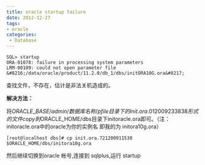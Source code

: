 ```yaml
---
title: oracle startup failure
date: 2012-12-27
tags:
- oracle
categories:
 - Database
---
```




```
SQL> startup  
ORA-01078: failure in processing system parameters  
LRM-00109: could not open parameter file &#8216;/data/oracle/product/11.2.0/db_1/dbs/initORA10G.ora&#8217;
```

查找文件，不存在，估计是非法关机造成的。



**解决方法：**

将$ORACLE\_BASE/admin/数据库名称/pfile目录下的init.ora.012009233838形式的文件copy到$ORACLE\_HOME/dbs目录下initoracle.ora即可。（注：initoracle.ora中的oracle为你的实例名 即我的为 initora10g.ora）


```
[root@localhost dbs]# cp init.ora.721200911530 $ORACLE_HOME/dbs/initora10g.ora
```

然后继续切换到oracle 帐号,连接到 sqlplus,运行 startup